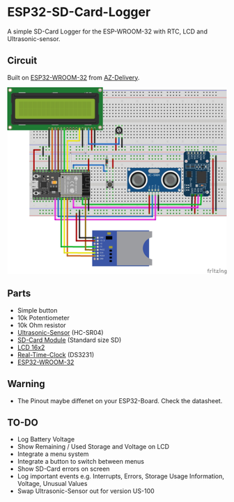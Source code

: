 # ESP32-SD-Card-Logger

A simple SD-Card Logger for the ESP-WROOM-32 with RTC, LCD and Ultrasonic-sensor.

## Circuit

Built on <a href="https://www.az-delivery.de/products/esp32-dev-kit-c-v4-unverlotet">ESP32-WROOM-32</a> from <a href="https://www.az-delivery.de/en">AZ-Delivery</a>.

<img src=./graphics/Circuit.jpg width=600>

## Parts

- Simple button
- 10k Potentiometer
- 10k Ohm resistor
- <a href="https://www.az-delivery.de/products/3er-set-hc-sr04-ultraschallmodule">Ultrasonic-Sensor</a> (HC-SR04)
- <a href="https://www.amazon.de/-/en/SUNFOUNDER-SD-Card-Module-Arduino/dp/B07R6HQGS1/ref=sr_1_4?crid=2JJTJ383MF7DM&keywords=sd-kartenmodul&qid=1670612869&sprefix=sd-card+module%2Caps%2C134&sr=8-4">SD-Card Module</a> (Standard size SD)
- <a href="https://www.az-delivery.de/products/16x2-lcd-blaues-display">LCD 16x2</a>
- <a href="https://www.az-delivery.de/products/ds3231-real-time-clock">Real-Time-Clock</a> (DS3231)
- <a href="https://www.az-delivery.de/products/esp32-dev-kit-c-v4-unverlotet">ESP32-WROOM-32</a>

## Warning

- The Pinout maybe diffenet on your ESP32-Board. Check the datasheet.

## TO-DO

- Log Battery Voltage
- Show Remaining / Used Storage and Voltage on LCD
- Integrate a menu system
- Integrate a button to switch between menus
- Show SD-Card errors on screen
- Log important events e.g. Interrupts, Errors, Storage Usage Information, Voltage, Unusual Values
- Swap Ultrasonic-Sensor out for version US-100
